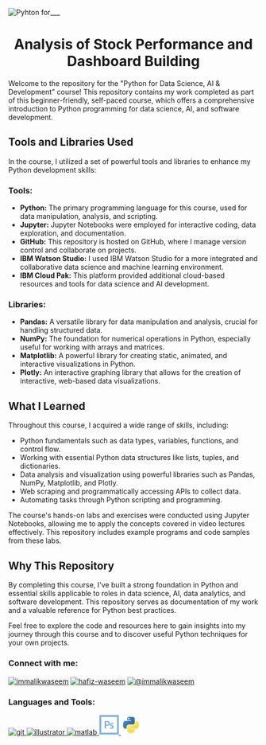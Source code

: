 ![Pyhton for___](https://github.com/beingwaseem/Python_for_Data_Science_AI_and_Development/assets/118182700/6c1b910f-d62d-41d8-8c07-a0b2988c3d5e)

<h1 align="center">Analysis of Stock Performance and Dashboard Building</h1>
Welcome to the repository for the "Python for Data Science, AI & Development" course! This repository contains my work completed as part of this beginner-friendly, self-paced course, which offers a comprehensive introduction to Python programming for data science, AI, and software development.

## Tools and Libraries Used

In the course, I utilized a set of powerful tools and libraries to enhance my Python development skills:

### Tools:
- **Python:** The primary programming language for this course, used for data manipulation, analysis, and scripting.
- **Jupyter:** Jupyter Notebooks were employed for interactive coding, data exploration, and documentation.
- **GitHub:** This repository is hosted on GitHub, where I manage version control and collaborate on projects.
- **IBM Watson Studio:** I used IBM Watson Studio for a more integrated and collaborative data science and machine learning environment.
- **IBM Cloud Pak:** This platform provided additional cloud-based resources and tools for data science and AI development.

### Libraries:
- **Pandas:** A versatile library for data manipulation and analysis, crucial for handling structured data.
- **NumPy:** The foundation for numerical operations in Python, especially useful for working with arrays and matrices.
- **Matplotlib:** A powerful library for creating static, animated, and interactive visualizations in Python.
- **Plotly:** An interactive graphing library that allows for the creation of interactive, web-based data visualizations.

## What I Learned

Throughout this course, I acquired a wide range of skills, including:

- Python fundamentals such as data types, variables, functions, and control flow.
- Working with essential Python data structures like lists, tuples, and dictionaries.
- Data analysis and visualization using powerful libraries such as Pandas, NumPy, Matplotlib, and Plotly.
- Web scraping and programmatically accessing APIs to collect data.
- Automating tasks through Python scripting and programming.

The course's hands-on labs and exercises were conducted using Jupyter Notebooks, allowing me to apply the concepts covered in video lectures effectively. This repository includes example programs and code samples from these labs.

## Why This Repository

By completing this course, I've built a strong foundation in Python and essential skills applicable to roles in data science, AI, data analytics, and software development. This repository serves as documentation of my work and a valuable reference for Python best practices.

Feel free to explore the code and resources here to gain insights into my journey through this course and to discover useful Python techniques for your own projects.




<h3 align="left">Connect with me:</h3>
<p align="left">
<a href="https://twitter.com/immalikwaseem" target="blank"><img align="center" src="https://raw.githubusercontent.com/rahuldkjain/github-profile-readme-generator/master/src/images/icons/Social/twitter.svg" alt="immalikwaseem" height="30" width="40" /></a>
<a href="https://linkedin.com/in/hafiz-waseem" target="blank"><img align="center" src="https://raw.githubusercontent.com/rahuldkjain/github-profile-readme-generator/master/src/images/icons/Social/linked-in-alt.svg" alt="hafiz-waseem" height="30" width="40" /></a>
<a href="https://medium.com/@immalikwaseem" target="blank"><img align="center" src="https://raw.githubusercontent.com/rahuldkjain/github-profile-readme-generator/master/src/images/icons/Social/medium.svg" alt="@immalikwaseem" height="30" width="40" /></a>
</p>

<h3 align="left">Languages and Tools:</h3>
<p align="left"> <a href="https://git-scm.com/" target="_blank" rel="noreferrer"> <img src="https://www.vectorlogo.zone/logos/git-scm/git-scm-icon.svg" alt="git" width="40" height="40"/> </a> <a href="https://www.adobe.com/in/products/illustrator.html" target="_blank" rel="noreferrer"> <img src="https://www.vectorlogo.zone/logos/adobe_illustrator/adobe_illustrator-icon.svg" alt="illustrator" width="40" height="40"/> </a> <a href="https://www.mathworks.com/" target="_blank" rel="noreferrer"> <img src="https://upload.wikimedia.org/wikipedia/commons/2/21/Matlab_Logo.png" alt="matlab" width="40" height="40"/> </a> <a href="https://www.photoshop.com/en" target="_blank" rel="noreferrer"> <img src="https://raw.githubusercontent.com/devicons/devicon/master/icons/photoshop/photoshop-line.svg" alt="photoshop" width="40" height="40"/> </a> <a href="https://www.python.org" target="_blank" rel="noreferrer"> <img src="https://raw.githubusercontent.com/devicons/devicon/master/icons/python/python-original.svg" alt="python" width="40" height="40"/> </a> </p>
